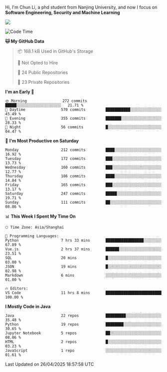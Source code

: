 Hi, I'm Chun Li, a phd student from Nanjing University, and now I focus on **Software Engineering, Security and Machine Learning**

<!--![GitHub Snake Light](https://github.com/pppppkun/pppppkun/blob/output/github-snake.svg#gh-light-mode-only)-->
<!--![GitHub Snake dark](https://github.com/pppppkun/pppppkun/blob/output/github-snake-dark.svg#gh-dark-mode-only)-->

![](https://komarev.com/ghpvc/?username=pppppkun)
<!--START_SECTION:waka-->
![Code Time](http://img.shields.io/badge/Code%20Time-2%2C044%20hrs%2034%20mins-blue)

**🐱 My GitHub Data** 

> 📦 168.1 kB Used in GitHub's Storage 
 > 
> 🚫 Not Opted to Hire
 > 
> 📜 24 Public Repositories 
 > 
> 🔑 23 Private Repositories 
 > 
**I'm an Early 🐤** 

```text
🌞 Morning                272 commits         █████░░░░░░░░░░░░░░░░░░░░   21.71 % 
🌆 Daytime                570 commits         ███████████░░░░░░░░░░░░░░   45.49 % 
🌃 Evening                355 commits         ███████░░░░░░░░░░░░░░░░░░   28.33 % 
🌙 Night                  56 commits          █░░░░░░░░░░░░░░░░░░░░░░░░   04.47 % 
```
📅 **I'm Most Productive on Saturday** 

```text
Monday                   212 commits         ████░░░░░░░░░░░░░░░░░░░░░   16.92 % 
Tuesday                  172 commits         ███░░░░░░░░░░░░░░░░░░░░░░   13.73 % 
Wednesday                160 commits         ███░░░░░░░░░░░░░░░░░░░░░░   12.77 % 
Thursday                 186 commits         ████░░░░░░░░░░░░░░░░░░░░░   14.84 % 
Friday                   165 commits         ███░░░░░░░░░░░░░░░░░░░░░░   13.17 % 
Saturday                 247 commits         █████░░░░░░░░░░░░░░░░░░░░   19.71 % 
Sunday                   111 commits         ██░░░░░░░░░░░░░░░░░░░░░░░   08.86 % 
```


📊 **This Week I Spent My Time On** 

```text
🕑︎ Time Zone: Asia/Shanghai

💬 Programming Languages: 
Python                   7 hrs 33 mins       █████████████████░░░░░░░░   67.89 % 
Vue.js                   2 hrs 37 mins       ██████░░░░░░░░░░░░░░░░░░░   23.51 % 
SQL                      20 mins             █░░░░░░░░░░░░░░░░░░░░░░░░   03.00 % 
JSON                     19 mins             █░░░░░░░░░░░░░░░░░░░░░░░░   02.98 % 
Markdown                 6 mins              ░░░░░░░░░░░░░░░░░░░░░░░░░   01.00 % 

🔥 Editors: 
VS Code                  11 hrs 8 mins       █████████████████████████   100.00 % 
```

**I Mostly Code in Java** 

```text
Java                     22 repos            █████████░░░░░░░░░░░░░░░░   35.48 % 
Python                   19 repos            ████████░░░░░░░░░░░░░░░░░   30.65 % 
Jupyter Notebook         5 repos             ██░░░░░░░░░░░░░░░░░░░░░░░   08.06 % 
HTML                     2 repos             █░░░░░░░░░░░░░░░░░░░░░░░░   03.23 % 
JavaScript               1 repo              ░░░░░░░░░░░░░░░░░░░░░░░░░   01.61 % 
```




 Last Updated on 26/04/2025 18:57:58 UTC
<!--END_SECTION:waka-->
